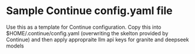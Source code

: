 # Sample Continue config.yaml file

Use this as a template for Continue configuration. Copy this into $HOME/.continue/config.yaml (overwriting the skelton provided by Continue) and then apply appropraite llm api keys for granite and deepseek models
